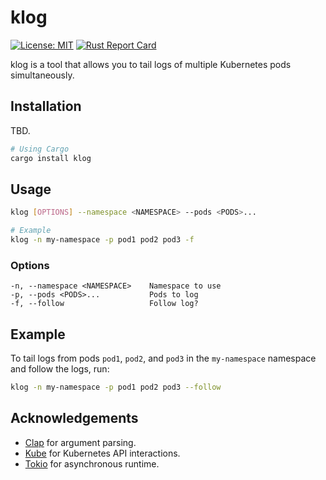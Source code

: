 # klog

[![License: MIT](https://img.shields.io/badge/License-MIT-yellow.svg)](https://opensource.org/licenses/MIT) [![Rust Report Card](https://rust-reportcard.xuri.me/badge/github.com/tobifroe/klog?style=flat)]([https://rust-reportcard.xuri.me/badge/<CRATE_PATH>?style=flat](https://rust-reportcard.xuri.me/report/github.com/tobifroe/klog))

klog is a tool that allows you to tail logs of multiple Kubernetes pods simultaneously. 

## Installation
TBD.

```bash
# Using Cargo
cargo install klog
```

## Usage

```bash
klog [OPTIONS] --namespace <NAMESPACE> --pods <PODS>...

# Example
klog -n my-namespace -p pod1 pod2 pod3 -f
```

### Options

```
-n, --namespace <NAMESPACE>    Namespace to use
-p, --pods <PODS>...           Pods to log
-f, --follow                   Follow log?
```

## Example

To tail logs from pods `pod1`, `pod2`, and `pod3` in the `my-namespace` namespace and follow the logs, run:

```bash
klog -n my-namespace -p pod1 pod2 pod3 --follow
```

## Acknowledgements

- [Clap](https://github.com/clap-rs/clap) for argument parsing.
- [Kube](https://github.com/clux/kube-rs) for Kubernetes API interactions.
- [Tokio](https://github.com/tokio-rs/tokio) for asynchronous runtime.

